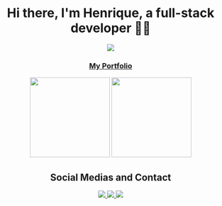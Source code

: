 <h1 align="center">Hi there, I'm Henrique, a full-stack developer 👋🌉</h1>
<div align="center">
  <img src="https://komarev.com/ghpvc/?username=rachzy&color=blueviolet" />
 </div>

<a href="https://rachzy.github.io"><h3 align="center">My Portfolio</h3></a>

<div align="center">
  <img height="180em" src="https://github-readme-stats.vercel.app/api?username=rachzy&show_icons=true&theme=radical&include_all_commits=true&count_private=true" />
  <img height="180em" src="https://github-readme-stats.vercel.app/api/top-langs/?username=rachzy&hide=php&exclude_repo=Fastalk&show_icons=true&theme=radical&layout=compact&count_private=true" />
 </div>

<h2 align="center">Social Medias and Contact</h2>
<div align="center">
  <a href="https://discord.com/users/392839201034338316" target="_blank">
    <img src="https://img.shields.io/badge/Discord-7289DA?style=for-the-badge&logo=discord&logoColor=white" target="_blank" />
  </a>
  <a href="mailto:henriqueferreira.fox@gmail.com">
    <img src="https://img.shields.io/badge/Gmail-D14836?style=for-the-badge&logo=gmail&logoColor=white" target="_blank" />
  </a>
  <a href="https://www.linkedin.com/in/henrique-ferreira-638304239/" target="_blank">
    <img src="https://img.shields.io/badge/-LinkedIn-%230077B5?style=for-the-badge&logo=linkedin&logoColor=white" target="_blank" />
  </a> 
 </div>
